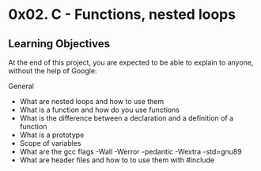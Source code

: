# 0x02. C - Functions, nested loops

## Learning Objectives
At the end of this project, you are expected to be able to explain to anyone, without the help of Google:

General
- What are nested loops and how to use them
- What is a function and how do you use functions
- What is the difference between a declaration and a definition of a function
- What is a prototype
- Scope of variables
- What are the gcc flags -Wall -Werror -pedantic -Wextra -std=gnu89
- What are header files and how to to use them with #include
